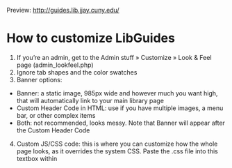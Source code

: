 Preview: http://guides.lib.jjay.cuny.edu/ 

# How to customize LibGuides #
1. If you’re an admin, get to the Admin stuff » Customize » Look & Feel page (admin_lookfeel.php)
2. Ignore tab shapes and the color swatches
3. Banner options:
  * Banner: a static image, 985px wide and however much you want high, that will automatically link to your main library page
  * Custom Header Code in HTML: use if you have multiple images, a menu bar, or other complex items
  * Both: not recommended, looks messy. Note that Banner will appear after the Custom Header Code
4. Custom JS/CSS code: this is where you can customize how the whole page looks, as it overrides the system CSS. Paste the .css file into this textbox within <style> tags.

# template.css #
A fill-in-the-blank CSS template with identifiers and classes you'll probably want to change, commented with descriptions of what they are. Many aren't listed, but you can find them using *Inspect Element* in Chrome/Firefox or examining a libguide's source code.

# custom.css #
Things custom.css will do:
* Take out all references to Verdana and replace with Helvetica; make all text easier to read with increased size and fewer instances of bolded font
* Make the tabs at the top of the page into buttons with rounded corners (flat color). Guides with multiple tabs may find that by default the tabs stack up on top of each other unattractively; buttons make slightly more sense and look better.
* Where you see display:none, that’s mostly where we’re hiding all references to comments and overriding the circa 2002 gradient look of which LibGuides is so fond. Gradients can be gorgeous, but use them wisely, everyone.

The colors in this custom code are blue and grey — be sure to color-match to your library site. For easier color-matching, refer to screenshots and find/replace these hex codes:
012d6b is navy blue (border of buttons)
3c5e8e is medium blue (buttons and box titles)
00a7e5 is bright blue (active and hover buttons)
eaeaea is light grey (band where search bar is)
ffffff is white (button and box title text)


---
More info: 
* http://emerging.commons.gc.cuny.edu/2013/10/libguides-customization-tutorial-css-template/
* http://emerging.commons.gc.cuny.edu/2013/03/easy-libguides-makeover/

Robin (@robincamille)

Take this CSS and make it your own! 
